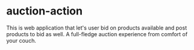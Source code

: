 # auction-action
This is web application that let's user bid on products available and post products to bid as well. A full-fledge auction experience from comfort of your couch.

